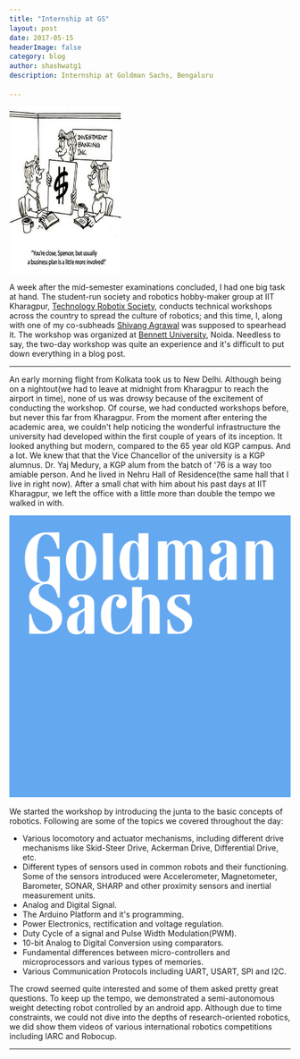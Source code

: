 ```yaml
---
title: "Internship at GS"
layout: post
date: 2017-05-15 
headerImage: false
category: blog
author: shashwatg1
description: Internship at Goldman Sachs, Bengaluru

---
```

<img src="/assets/images/posts/interngs/businessplans.jpg" align="middle" width="200" height="300">

A week after the mid-semester examinations concluded, I had one big task at hand. The  student-run society and robotics hobby-maker group at IIT Kharagpur, [Technology Robotix Society](http://robotix.in), conducts technical workshops across the country to spread the culture of robotics; and this time, I, along with one of my co-subheads [Shivang Agrawal](http://www.shivangagrawal.in/) was supposed to spearhead it. The workshop was organized at [Bennett University](http://www.bennett.edu.in/), Noida. Needless to say, the two-day workshop was quite an experience and it's difficult to put down everything in a blog post.

---

An early morning flight from Kolkata took us to New Delhi. Although being on a nightout(we had to leave at midnight from Kharagpur to reach the airport in time), none of us was drowsy because of the excitement of conducting the workshop. Of course, we had conducted workshops before, but never this far from Kharagpur. From the moment after entering the academic area, we couldn't help noticing the wonderful infrastructure the university had developed within the first couple of years of its inception. It looked anything but modern, compared to the 65 year old KGP campus. And a lot.  We knew that that the Vice Chancellor of the university is a KGP alumnus. Dr. Yaj Medury, a KGP alum from the batch of '76 is a way too amiable person. And he lived in Nehru Hall of Residence(the same hall that I live in right now). After a small chat with him about his past days at IIT Kharagpur, we left the office with a little more than double the tempo we walked in with.

![day11](/assets/images/posts/interngs/gs.png)

We started the workshop by introducing the junta to the basic concepts of robotics. Following are some of the topics we covered throughout the day:
- Various locomotory and actuator mechanisms, including different drive mechanisms like Skid-Steer Drive, Ackerman Drive, Differential Drive, etc.
- Different types of sensors used in common robots and their functioning. Some of the sensors introduced were Accelerometer, Magnetometer, Barometer, SONAR, SHARP and other proximity sensors and inertial measurement units.
- Analog and Digital Signal.
- The Arduino Platform and it's programming.
- Power Electronics, rectification and voltage regulation.
- Duty Cycle of a signal and Pulse Width Modulation(PWM).
- 10-bit Analog to Digital Conversion using comparators.
- Fundamental differences between micro-controllers and microprocessors and various types of memories.
- Various Communication Protocols including UART, USART, SPI and I2C.

The crowd seemed quite interested and some of them asked pretty great questions. To keep up the tempo, we demonstrated a semi-autonomous weight detecting robot controlled by an android app. Although due to time constraints, we could not dive into the depths of research-oriented robotics, we did show them videos of various international robotics competitions including IARC and Robocup.

---